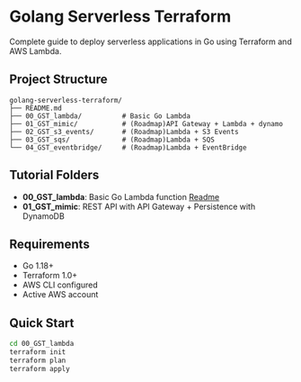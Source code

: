 # Golang Serverless Terraform

Complete guide to deploy serverless applications in Go using Terraform and AWS Lambda.

## Project Structure

```
golang-serverless-terraform/
├── README.md
├── 00_GST_lambda/          # Basic Go Lambda
├── 01_GST_mimic/           # (Roadmap)API Gateway + Lambda + dynamo
├── 02_GST_s3_events/       # (Roadmap)Lambda + S3 Events
├── 03_GST_sqs/             # (Roadmap)Lambda + SQS
└── 04_GST_eventbridge/     # (Roadmap)Lambda + EventBridge
```

## Tutorial Folders

- **00_GST_lambda**: Basic Go Lambda function [Readme](/00_GST_lambda/README.md)
- **01_GST_mimic**: REST API with API Gateway + Persistence with DynamoDB

## Requirements

- Go 1.18+
- Terraform 1.0+
- AWS CLI configured
- Active AWS account

## Quick Start

```bash
cd 00_GST_lambda
terraform init
terraform plan
terraform apply
```